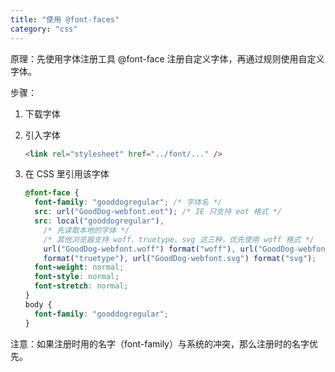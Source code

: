 ```yaml
---
title: "使用 @font-faces"
category: "css"
---
```


原理：先使用字体注册工具 @font-face 注册自定义字体，再通过规则使用自定义字体。

步骤：

1. 下载字体
1. 引入字体

    ```html
    <link rel="stylesheet" href="../font/..." />
    ```
1. 在 CSS 里引用该字体

    ```css
    @font-face {
      font-family: "gooddogregular"; /* 字体名 */
      src: url("GoodDog-webfont.eot"); /* IE 只支持 eot 格式 */
      src: local("gooddogregular"),
        /* 先读取本地的字体 */
        /* 其他浏览器支持 woff、truetype、svg 这三种，优先使用 woff 格式 */
        url("GoodDog-webfont.woff") format("woff"), url("GoodDog-webfont.ttf")
        format("truetype"), url("GoodDog-webfont.svg") format("svg");
      font-weight: normal;
      font-style: normal;
      font-stretch: normal;
    }
    body {
      font-family: "gooddogregular";
    }
    ```

注意：如果注册时用的名字（font-family）与系统的冲突，那么注册时的名字优先。
